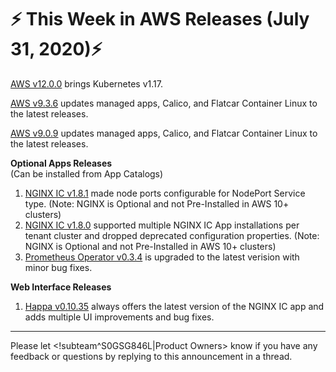 # :zap: This Week in AWS Releases (July 31, 2020):zap:

[AWS v12.0.0](https://github.com/giantswarm/releases/tree/master/aws/v12.0.0) brings Kubernetes v1.17.

[AWS v9.3.6](https://github.com/giantswarm/releases/tree/master/aws/v9.3.6) updates managed apps, Calico, and Flatcar Container Linux to the latest releases.

[AWS v9.0.9](https://github.com/giantswarm/releases/tree/master/aws/v9.0.9) updates managed apps, Calico, and Flatcar Container Linux to the latest releases.

**Optional Apps Releases**  
(Can be installed from App Catalogs)

1. [NGINX IC v1.8.1](https://github.com/giantswarm/nginx-ingress-controller-app/blob/master/CHANGELOG.md#181---2020-07-28) made node ports configurable for NodePort Service type. (Note: NGINX is Optional and not Pre-Installed in AWS 10+ clusters)
2. [NGINX IC v1.8.0](https://github.com/giantswarm/nginx-ingress-controller-app/blob/master/CHANGELOG.md#180---2020-07-24) supported multiple NGINX IC App installations per tenant cluster and dropped deprecated configuration properties. (Note: NGINX is Optional and not Pre-Installed in AWS 10+ clusters)
3. [Prometheus Operator v0.3.4](https://github.com/giantswarm/prometheus-operator-app/blob/master/CHANGELOG.md#034---2020-07-22) is upgraded to the latest verision with minor bug fixes.

**Web Interface Releases**
1. [Happa v0.10.35](https://github.com/giantswarm/happa/releases/tag/v0.10.35) always offers the latest version of the NGINX IC app and adds multiple UI improvements and bug fixes.

---
Please let <!subteam^S0GSG846L|Product Owners> know if you have any feedback or questions by replying to this announcement in a thread.

